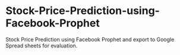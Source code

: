 # Stock-Price-Prediction-using-Facebook-Prophet
Stock Price Prediction using Facebook Prophet and export to Google Spread sheets for evaluation.
